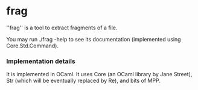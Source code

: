 # frag

''frag'' is a tool to extract fragments of a file.

You may run  ./frag -help to see its documentation (implemented using Core.Std.Command).


### Implementation details
It is implemented in OCaml.
It uses Core (an OCaml library by Jane Street), Str (which will be eventually replaced by Re),
and bits of MPP.

